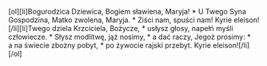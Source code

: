 [ol][li]Bogurodzica Dziewica, Bogiem sławiena, Maryja! * U Twego Syna Gospodzina, Matko zwolena, Maryja. * Ziści nam, spuści nam! Kyrie eleison![/li][li]Twego dziela Krzciciela, Bożycze, * usłysz głosy, napełń myśli człowiecze. * Słysz modlitwę, jąż nosimy, * a dać raczy, Jegoż prosimy: * a na świecie zbożny pobyt, * po żywocie rajski przebyt. Kyrie eleison![/li][/ol]